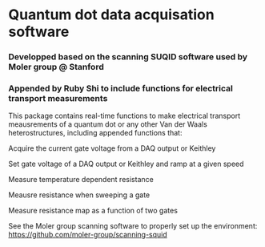 # Quantum dot data acquisation software
### Developped based on the scanning SUQID software used by Moler group @ Stanford 
### Appended by Ruby Shi to include functions for electrical transport measurements

This package contains real-time functions to make electrical transport meausrements of a quantum dot or any other Van der Waals heterostructures, including appended functions that:

Acquire the current gate voltage from a DAQ output or Keithley

Set gate voltage of a DAQ output or Keithley and ramp at a given speed

Measure temperature dependent resistance 

Meausre resistance when sweeping a gate

Measure resistance map as a function of two gates

See the Moler group scanning software to properly set up the environment: https://github.com/moler-group/scanning-squid
